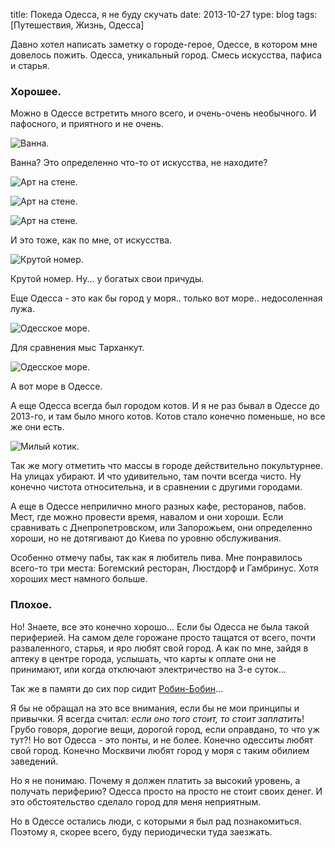 title: Покеда Одесса, я не буду скучать
date: 2013-10-27
type: blog
tags: [Путешествия, Жизнь, Одесса]

Давно хотел написать заметку о городе-герое, Одессе, в котором мне довелось пожить. Одесса, уникальный город. Смесь искусства, пафиса и старья.

### Хорошее.

Можно в Одессе встретить много всего, и очень-очень необычного. И пафосного, и приятного и не очень. 

![Ванна.](http://macgera.s3.amazonaws.com/old-media/files/odessa_one.jpg)

Ванна? Это определенно что-то от искусства, не находите?

![Арт на стене.](http://macgera.s3.amazonaws.com/old-media/files/odessa_art_1.jpg)

![Арт на стене.](http://macgera.s3.amazonaws.com/old-media/files/odessa_art_2.jpg)

![Арт на стене.](http://macgera.s3.amazonaws.com/old-media/files/odessa_art_3.jpg)

И это тоже, как по мне, от искусства. 

![Крутой номер.](http://macgera.s3.amazonaws.com/old-media/files/odessa_car.jpg)

Крутой номер. Ну... у богатых свои причуды.

Еще Одесса - это как бы город у моря.. только вот море.. недосоленная лужа.

![Одесское море.](http://macgera.s3.amazonaws.com/old-media/files/tarhankut.jpg)

Для сравнения мыс Тарханкут.

![Одесское море.](http://macgera.s3.amazonaws.com/old-media/files/odessa_sea.jpg)

А вот море в Одессе.

А еще Одесса всегда был городом котов. И я не раз бывал в Одессе до 2013-го, и там было много котов. Котов стало конечно поменьше, но все же они есть. 

![Милый котик.](http://macgera.s3.amazonaws.com/old-media/files/odessa_cat.jpg)

Так же могу отметить что массы в городе действительно покультурнее. На улицах убирают. И что удивительно, там почти всегда чисто. Ну конечно чистота относительна, и в сравнении с другими городами. 

А еще в Одессе неприлично много разных кафе, ресторанов, пабов. Мест, где можно провести время, навалом и они хороши. Если сравнивать с Днепропетровском, или Запорожьем, они определенно хороши, но не дотягивают до Киева по уровню обслуживания.

Особенно отмечу пабы, так как я любитель пива. Мне понравилось всего-то три места: Богемский ресторан, Люстдорф и Гамбринус. Хотя хороших мест намного больше.

### Плохое.

Но! Знаете, все это конечно хорошо... Если бы Одесса не была такой  периферией. На самом деле горожане просто тащатся от всего, почти разваленного, старья, и яро любят свой город. А как по мне, зайдя в аптеку в центре города, услышать, что карты к оплате они не принимают, или когда отключают электричество на 3-е суток...

Так же в памяти до сих пор сидит [Робин-Бобин](/blog/salmo-in-bobin/)...

Я бы не обращал на это все внимания, если бы не мои принципы и привычки. Я всегда считал: *если оно того стоит, то стоит заплатить*! Грубо говоря, дорогие вещи, дорогой город, если оправдано, то что уж тут?! Но вот Одесса - это понты, и не более. Конечно одесситы любят свой город. Конечно Москвичи любят город у моря с таким обилием заведений. 

Но я не понимаю. Почему я должен платить за высокий уровень, а получать периферию? Одесса просто на просто не стоит своих денег. И это обстоятельство сделало город для меня неприятным.

Но в Одессе остались люди, с которыми я был рад познакомиться. Поэтому я, скорее всего, буду периодически туда заезжать.